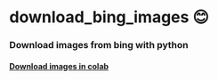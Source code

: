 # download_bing_images 😊

### Download images from bing with python

#### [Download images in colab](https://colab.research.google.com/drive/1wzrjoyO5VUcbZigz3dI51p716aXveWlq?usp=sharing)
